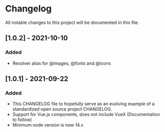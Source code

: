 # Changelog

All notable changes to this project will be documented in this file.

## [1.0.2] - 2021-10-10
### Added
- Resolver alias for @images, @fonts and @icons

## [1.0.1] - 2021-09-22

### Added

- This CHANGELOG file to hopefully serve as an evolving example of a
  standardized open source project CHANGELOG.
- Support for Vue.js components, does not include VueX (Documentation to follow)
- Minimum node version is now 14.x
  